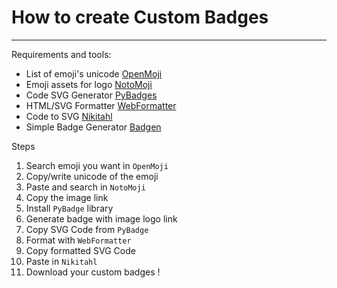 # How to create Custom Badges
---

Requirements and tools:
* List of emoji's unicode [OpenMoji](https://openmoji.org)
* Emoji assets for logo [NotoMoji](https://github.com/googlefonts/noto-emoji)
* Code SVG Generator [PyBadges](https://github.com/google/pybadges/)
* HTML/SVG Formatter [WebFormatter](https://webformatter.com/html)
* Code to SVG [Nikitahl](https://nikitahl.github.io)
* Simple Badge Generator [Badgen](https://badgen.net/)

Steps
1. Search emoji you want in `OpenMoji`
2. Copy/write unicode of the emoji
3. Paste and search in `NotoMoji`
4. Copy the image link
5. Install `PyBadge` library
6. Generate badge with image logo link
7. Copy SVG Code from `PyBadge`
8. Format with `WebFormatter`
9. Copy formatted SVG Code
10. Paste in `Nikitahl`
11. Download your custom badges !
